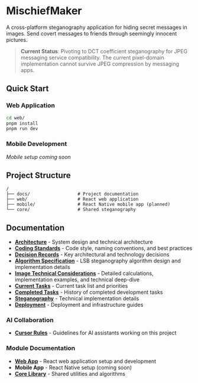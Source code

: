 # MischiefMaker

A cross-platform steganography application for hiding secret messages in images. Send covert messages to friends through seemingly innocent pictures.

> **Current Status**: Pivoting to DCT coefficient steganography for JPEG messaging service compatibility. The current pixel-domain implementation cannot survive JPEG compression by messaging apps.

## Quick Start

### Web Application

```bash
cd web/
pnpm install
pnpm run dev
```

### Mobile Development

_Mobile setup coming soon_

## Project Structure

```
/
├── docs/                  # Project documentation
├── web/                   # React web application
├── mobile/                # React Native mobile app (planned)
└── core/                  # Shared steganography
```

## Documentation

- **[Architecture](docs/architecture.md)** - System design and technical architecture
- **[Coding Standards](docs/codingStandards.md)** - Code style, naming conventions, and best practices
- **[Decision Records](docs/decisions.md)** - Key architectural and technology decisions
- **[Algorithm Specification](core/docs/algorithm.md)** - LSB steganography algorithm design and implementation details
- **[Image Technical Considerations](core/docs/image-technical-considerations.md)** - Detailed calculations, implementation examples, and technical deep-dive
- **[Current Tasks](docs/todos.md)** - Current task list and priorities
- **[Completed Tasks](docs/completed.md)** - History of completed development tasks
- **[Steganography](docs/steganography.md)** - Technical implementation details
- **[Deployment](docs/deployment.md)** - Deployment and infrastructure guides

### AI Collaboration

- **[Cursor Rules](.cursor/rules/)** - Guidelines for AI assistants working on this project

### Module Documentation

- **[Web App](web/README.md)** - React web application setup and development
- **Mobile App** - React Native setup (coming soon)
- **[Core Library](core/README.md)** - Shared utilities and algorithms
